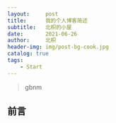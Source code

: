 ```yaml
---
layout:     post
title:      我的个人博客简述
subtitle:   北枳的小屋
date:       2021-06-26
author:     北枳
header-img: img/post-bg-cook.jpg
catalog: true
tags:
    - Start
---
```

> gbnm
## 前言
